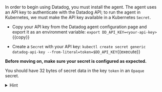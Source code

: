 In order to begin using Datadog, you must install the agent. The agent uses an API key to authenticate with the Datadog API; to run the agent in Kubernetes, we must make the API key available in a Kubernetes `Secret`.

* Copy your API key from the Datadog agent configuration page and export it as an environment variable:
`export DD_API_KEY=<your-api-key>`{{copy}}

* Create a `Secret` with your API key:
`kubectl create secret generic datadog-api-key --from-literal=token=$DD_API_KEY`{{execute}}

**Before moving on, make sure your secret is configured as expected.** 

You should have 32 bytes of secret data in the key `token` in an `Opaque` secret.

<details>
<summary>Hint</summary>
`kubectl get secrets`{{copy}} prints a list of all secrets in the current namespace. <br/>

`kubectl describe secret <your-secret-name>`{{copy}} prints details of a specific secret. <br/>

`kubectl get secret -oyaml <your-secret-name>`{{copy}} prints the full YAML representation of a secret. <br/>
</details>
